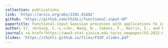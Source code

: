 ```yaml
---
collection: publications
link: 'https://arxiv.org/abs/2201.01682'
github: 'https://github.com/ChihLi/functional-input-GP'
papertitle: Functional-input Gaussian processes with applications to inverse scattering problems
author: 17. <b>Sung, C.-L.</b>, Wang, W., Cakoni, F., Harris, I., and Hung, Y. (2024)
journal: <a href="https://www3.stat.sinica.edu.tw/ss_newpaper/SS-2022-0180_na.pdf">Statistica Sinica</a>, 34(4), to appear.
slides: 'https://chihli.github.io/files/FIGP_slides.pdf'
---
```

